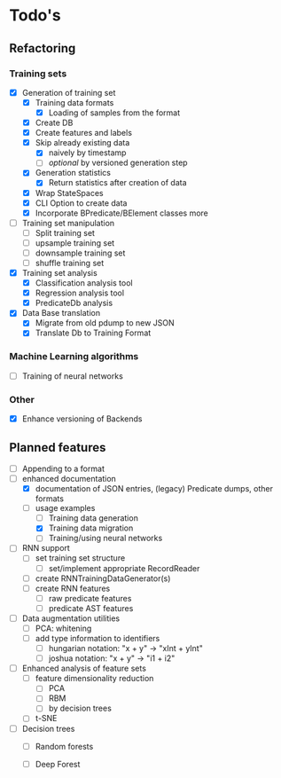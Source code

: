 # Todo's

## Refactoring

### Training sets

- [x] Generation of training set
  - [x] Training data formats
    - [x] Loading of samples from the format
  - [x] Create DB
  - [x] Create features and labels
  - [x] Skip already existing data
    - [x] naively by timestamp
    - [ ] _optional_ by versioned generation step
  - [x] Generation statistics
    - [x] Return statistics after creation of data
  - [x] Wrap StateSpaces
  - [x] CLI Option to create data
  - [x] Incorporate BPredicate/BElement classes more
- [ ] Training set manipulation
  - [ ] Split training set
  - [ ] upsample training set
  - [ ] downsample training set
  - [ ] shuffle training set
- [x] Training set analysis
  - [x] Classification analysis tool
  - [x] Regression analysis tool
  - [x] PredicateDb analysis
- [x] Data Base translation
  - [x] Migrate from old pdump to new JSON
  - [x] Translate Db to Training Format

### Machine Learning algorithms

- [ ] Training of neural networks

### Other

- [x] Enhance versioning of Backends

## Planned features

- [ ] Appending to a format
- [ ] enhanced documentation
  - [x] documentation of JSON entries, (legacy) Predicate dumps, other formats
  - [ ] usage examples
    - [ ] Training data generation
    - [x] Training data migration
    - [ ] Training/using neural networks
- [ ] RNN support
  - [ ] set training set structure
    - [ ] set/implement appropriate RecordReader
  - [ ] create RNNTrainingDataGenerator(s)
  - [ ] create RNN features
    - [ ] raw predicate features
    - [ ] predicate AST features
- [ ] Data augmentation utilities
  - [ ] PCA: whitening
  - [ ] add type information to identifiers
    - [ ] hungarian notation: "x + y" -> "xInt + yInt"
    - [ ] joshua notation: "x + y" -> "i1 + i2"
- [ ] Enhanced analysis of feature sets
  - [ ] feature dimensionality reduction
    - [ ] PCA
    - [ ] RBM
    - [ ] by decision trees
  - [ ] t-SNE
- [ ] Decision trees
  - [ ] Random forests 
  - [ ] Deep Forest

